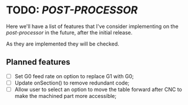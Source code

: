 
# TODO: *POST-PROCESSOR*

Here we'll have a list of features that I've consider implementing on the *post-processor* in the future, after the initial release.

As they are implemented they will be checked.

## Planned features

- [ ] Set G0 feed rate on option to replace G1 with G0;
- [ ] Update onSection() to remove redundant code;
- [ ] Allow user to select an option to move the table forward after CNC to make the machined part more accessible; 
